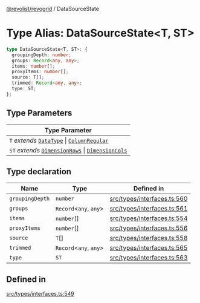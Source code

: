 [@revolist/revogrid](README.md) / DataSourceState

# Type Alias: DataSourceState\<T, ST\>

```ts
type DataSourceState<T, ST>: {
  groupingDepth: number;
  groups: Record<any, any>;
  items: number[];
  proxyItems: number[];
  source: T[];
  trimmed: Record<any, any>;
  type: ST;
};
```

## Type Parameters

| Type Parameter |
| ------ |
| `T` *extends* [`DataType`](TypeAlias.DataType.md) \| [`ColumnRegular`](Interface.ColumnRegular.md) |
| `ST` *extends* [`DimensionRows`](TypeAlias.DimensionRows.md) \| [`DimensionCols`](TypeAlias.DimensionCols.md) |

## Type declaration

| Name | Type | Defined in |
| ------ | ------ | ------ |
| `groupingDepth` | `number` | [src/types/interfaces.ts:560](https://github.com/revolist/revogrid/blob/2a9402fdf050fa45d175b041168181a63cd72777/src/types/interfaces.ts#L560) |
| `groups` | `Record`\<`any`, `any`\> | [src/types/interfaces.ts:561](https://github.com/revolist/revogrid/blob/2a9402fdf050fa45d175b041168181a63cd72777/src/types/interfaces.ts#L561) |
| `items` | `number`[] | [src/types/interfaces.ts:554](https://github.com/revolist/revogrid/blob/2a9402fdf050fa45d175b041168181a63cd72777/src/types/interfaces.ts#L554) |
| `proxyItems` | `number`[] | [src/types/interfaces.ts:556](https://github.com/revolist/revogrid/blob/2a9402fdf050fa45d175b041168181a63cd72777/src/types/interfaces.ts#L556) |
| `source` | `T`[] | [src/types/interfaces.ts:558](https://github.com/revolist/revogrid/blob/2a9402fdf050fa45d175b041168181a63cd72777/src/types/interfaces.ts#L558) |
| `trimmed` | `Record`\<`any`, `any`\> | [src/types/interfaces.ts:565](https://github.com/revolist/revogrid/blob/2a9402fdf050fa45d175b041168181a63cd72777/src/types/interfaces.ts#L565) |
| `type` | `ST` | [src/types/interfaces.ts:563](https://github.com/revolist/revogrid/blob/2a9402fdf050fa45d175b041168181a63cd72777/src/types/interfaces.ts#L563) |

## Defined in

[src/types/interfaces.ts:549](https://github.com/revolist/revogrid/blob/2a9402fdf050fa45d175b041168181a63cd72777/src/types/interfaces.ts#L549)
